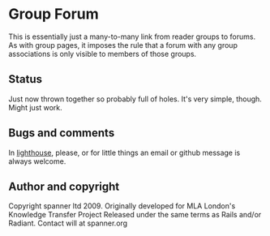 # Group Forum

This is essentially just a many-to-many link from reader groups to forums. As with group pages, it imposes the rule that a forum with any group associations is only visible to members of those groups.

## Status

Just now thrown together so probably full of holes. It's very simple, though. Might just work.

## Bugs and comments

In [lighthouse](http://spanner.lighthouseapp.com/projects/26912-radiant-extensions), please, or for little things an email or github message is always welcome.

## Author and copyright

Copyright spanner ltd 2009.
Originally developed for MLA London's Knowledge Transfer Project
Released under the same terms as Rails and/or Radiant.
Contact will at spanner.org

